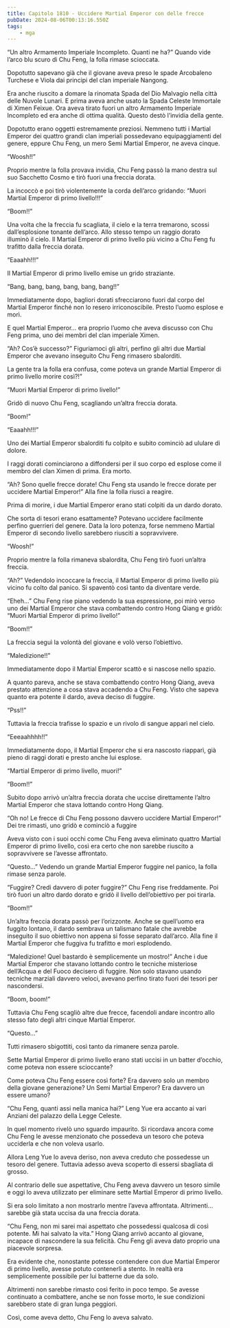 ```yaml
---
title: Capitolo 1810 - Uccidere Martial Emperor con delle frecce
pubDate: 2024-08-06T00:13:16.550Z
tags:
    - mga
---
```



“Un altro Armamento Imperiale Incompleto. Quanti ne ha?” Quando vide l’arco blu scuro di Chu Feng, la folla rimase scioccata.


Dopotutto sapevano già che il giovane aveva preso le spade Arcobaleno Turchese e Viola dai principi del clan imperiale Nangong.


Era anche riuscito a domare la rinomata Spada del Dio Malvagio nella città delle Nuvole Lunari. E prima aveva anche usato la Spada Celeste Immortale di Ximen Feixue. Ora aveva tirato fuori un altro Armamento Imperiale Incompleto ed era anche di ottima qualità. Questo destò l’invidia della gente.


Dopotutto erano oggetti estremamente preziosi. Nemmeno tutti i Martial Emperor dei quattro grandi clan imperiali possedevano equipaggiamenti del genere, eppure Chu Feng, un mero Semi Martial Emperor, ne aveva cinque.


“Woosh!!”


Proprio mentre la folla provava invidia, Chu Feng passò la mano destra sul suo Sacchetto Cosmo e tirò fuori una freccia dorata.


La incoccò e poi tirò violentemente la corda dell’arco gridando: “Muori Martial Emperor di primo livello!!!”


“Boom!!”


Una volta che la freccia fu scagliata, il cielo e la terra tremarono, scossi dall’esplosione tonante dell’arco. Allo stesso tempo un raggio dorato illuminò il cielo. Il Martial Emperor di primo livello più vicino a Chu Feng fu trafitto dalla freccia dorata.


“Eaaahh!!!”


Il Martial Emperor di primo livello emise un grido straziante.


“Bang, bang, bang, bang, bang, bang!!”


Immediatamente dopo, bagliori dorati sfrecciarono fuori dal corpo del Martial Emperor finché non lo resero irriconoscibile. Presto l’uomo esplose e morì.


E quel Martial Emperor… era proprio l’uomo che aveva discusso con Chu Feng prima, uno dei membri del clan imperiale Ximen.

“Ah? Cos’è successo?” Figuriamoci gli altri, perfino gli altri due Martial Emperor che avevano inseguito Chu Feng rimasero sbalorditi.


La gente tra la folla era confusa, come poteva un grande Martial Emperor di primo livello morire così?!”


“Muori Martial Emperor di primo livello!”

Gridò di nuovo Chu Feng, scagliando un’altra freccia dorata.


“Boom!”


“Eaaahh!!!”


Uno dei Martial Emperor sbalorditi fu colpito e subito cominciò ad ululare di dolore.


I raggi dorati cominciarono a diffondersi per il suo corpo ed esplose come il membro del clan Ximen di prima. Era morto.


“Ah? Sono quelle frecce dorate! Chu Feng sta usando le frecce dorate per uccidere Martial Emperor!” Alla fine la folla riuscì a reagire.


Prima di morire, i due Martial Emperor erano stati colpiti da un dardo dorato.


Che sorta di tesori erano esattamente? Potevano uccidere facilmente perfino guerrieri del genere. Data la loro potenza, forse nemmeno Martial Emperor di secondo livello sarebbero riusciti a sopravvivere.


“Woosh!”


Proprio mentre la folla rimaneva sbalordita, Chu Feng tirò fuori un’altra freccia.

“Ah?” Vedendolo incoccare la freccia, il Martial Emperor di primo livello più vicino fu colto dal panico. Si spaventò così tanto da diventare verde.


“Eheh…” Chu Feng rise piano vedendo la sua espressione, poi mirò verso uno dei Martial Emperor che stava combattendo contro Hong Qiang e gridò: “Muori Martial Emperor di primo livello!”


“Boom!!”


La freccia seguì la volontà del giovane e volò verso l’obiettivo.


“Maledizione!!”


Immediatamente dopo il Martial Emperor scattò e si nascose nello spazio.


A quanto pareva, anche se stava combattendo contro Hong Qiang, aveva prestato attenzione a cosa stava accadendo a Chu Feng. Visto che sapeva quanto era potente il dardo, aveva deciso di fuggire.

“Pss!!”


Tuttavia la freccia trafisse lo spazio e un rivolo di sangue apparì nel cielo.

“Eeeaahhhh!!”


Immediatamente dopo, il Martial Emperor che si era nascosto riapparì, già pieno di raggi dorati e presto anche lui esplose.

“Martial Emperor di primo livello, muori!”


“Boom!!”


Subito dopo arrivò un’altra freccia dorata che uccise direttamente l’altro Martial Emperor che stava lottando contro Hong Qiang.


“Oh no! Le frecce di Chu Feng possono davvero uccidere Martial Emperor!” Dei tre rimasti, uno gridò e cominciò a fuggire


Aveva visto con i suoi occhi come Chu Feng aveva eliminato quattro Martial Emperor di primo livello, così era certo che non sarebbe riuscito a sopravvivere se l’avesse affrontato.


“Questo…” Vedendo un grande Martial Emperor fuggire nel panico, la folla rimase senza parole.

“Fuggire? Credi davvero di poter fuggire?” Chu Feng rise freddamente. Poi tirò fuori un altro dardo dorato e gridò il livello dell’obiettivo per poi tirarla.


“Boom!!”


Un’altra freccia dorata passò per l’orizzonte. Anche se quell’uomo era fuggito lontano, il dardo sembrava un talismano fatale che avrebbe inseguito il suo obiettivo non appena si fosse separato dall’arco. Alla fine il Martial Emperor che fuggiva fu trafitto e morì esplodendo.

“Maledizione! Quel bastardo è semplicemente un mostro!” Anche i due Martial Emperor che stavano lottando contro le tecniche misteriose dell’Acqua e del Fuoco decisero di fuggire. Non solo stavano usando tecniche marziali davvero veloci, avevano perfino tirato fuori dei tesori per nascondersi.


“Boom, boom!”


Tuttavia Chu Feng scagliò altre due frecce, facendoli andare incontro allo stesso fato degli altri cinque Martial Emperor.


“Questo…”

Tutti rimasero sbigottiti, così tanto da rimanere senza parole.


Sette Martial Emperor di primo livello erano stati uccisi in un batter d’occhio, come poteva non essere scioccante?


Come poteva Chu Feng essere così forte? Era davvero solo un membro della giovane generazione? Un Semi Martial Emperor? Era davvero un essere umano?

“Chu Feng, quanti assi nella manica hai?” Leng Yue era accanto ai vari Anziani del palazzo della Legge Celeste.


In quel momento rivelò uno sguardo impaurito. Si ricordava ancora come Chu Feng le avesse menzionato che possedeva un tesoro che poteva ucciderla e che non voleva usarlo.


Allora Leng Yue lo aveva deriso, non aveva creduto che possedesse un tesoro del genere. Tuttavia adesso aveva scoperto di essersi sbagliata di grosso.


Al contrario delle sue aspettative, Chu Feng aveva davvero un tesoro simile e oggi lo aveva utilizzato per eliminare sette Martial Emperor di primo livello.


Si era solo limitato a non mostrarlo mentre l’aveva affrontata. Altrimenti… sarebbe già stata uccisa da una freccia dorata.


“Chu Feng, non mi sarei mai aspettato che possedessi qualcosa di così potente. Mi hai salvato la vita.” Hong Qiang arrivò accanto al giovane, incapace di nascondere la sua felicità. Chu Feng gli aveva dato proprio una piacevole sorpresa.


Era evidente che, nonostante potesse contendere con due Martial Emperor di primo livello, avesse potuto contenerli a stento. In realtà era semplicemente possibile per lui batterne due da solo.


Altrimenti non sarebbe rimasto così ferito in poco tempo. Se avesse continuato a combattere, anche se non fosse morto, le sue condizioni sarebbero state di gran lunga peggiori.

Così, come aveva detto, Chu Feng lo aveva salvato.





